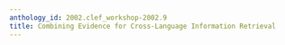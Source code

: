 ```yaml
---
anthology_id: 2002.clef_workshop-2002.9
title: Combining Evidence for Cross-Language Information Retrieval
---
```

